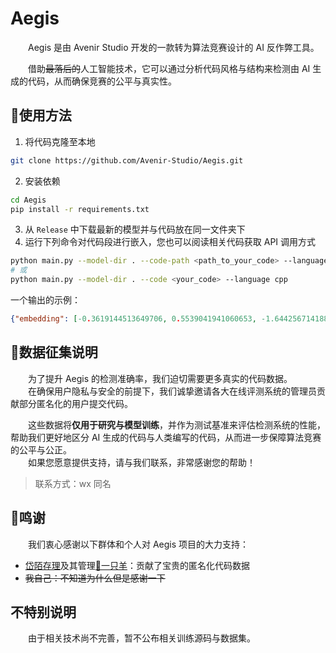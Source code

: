 # Aegis

　　Aegis 是由 Avenir Studio 开发的一款转为算法竞赛设计的 AI 反作弊工具。

　　借助~~最落后的~~人工智能技术，它可以通过分析代码风格与结构来检测由 AI 生成的代码，从而确保竞赛的公平与真实性。

## 🔧使用方法

1. 将代码克隆至本地
```bash
git clone https://github.com/Avenir-Studio/Aegis.git
```
2. 安装依赖
```bash
cd Aegis
pip install -r requirements.txt
```
3. 从 `Release` 中下载最新的模型并与代码放在同一文件夹下
4. 运行下列命令对代码段进行嵌入，您也可以阅读相关代码获取 API 调用方式
```bash
python main.py --model-dir . --code-path <path_to_your_code> --language cpp
# 或
python main.py --model-dir . --code <your_code> --language cpp
```
一个输出的示例：
```json
{"embedding": [-0.3619144513649706, 0.5539041941060653, -1.64425671418823, -2.0174328563023294, -1.5971340189414627, 2.631894778538537, -0.4901828708425119, -0.033205559589389685, -0.5449254210098781, -0.4489666944908583, 0.11924877956079799, -0.3613913578930702, 0.10817764416440818, -0.08092197064808064, -0.7665844890421634, 0.37930836276494806, 0.6760133702660227, 0.5933938106436206, -0.449933745791576, 2.407816350590633, 0.6306659701617587, -0.7147294826002678, -0.38825528931125364, -0.29859515661892533, -0.30956723209744863, 0.10482115617137314, -2.924246022844866e-15], "dimension": 27, "source": ".\\test.cpp", "language_hint": "cpp"}
```

## 📢数据征集说明

　　为了提升 Aegis 的检测准确率，我们迫切需要更多真实的代码数据。\
　　在确保用户隐私与安全的前提下，我们诚挚邀请各大在线评测系统的管理员贡献部分匿名化的用户提交代码。

　　这些数据将**仅用于研究与模型训练**，并作为测试基准来评估检测系统的性能，帮助我们更好地区分 AI 生成的代码与人类编写的代码，从而进一步保障算法竞赛的公平与公正。\
　　如果您愿意提供支持，请与我们联系，非常感谢您的帮助！

> 联系方式：wx 同名

## 🙏鸣谢

　　我们衷心感谢以下群体和个人对 Aegis 项目的大力支持：

- [岱陌存理](https://dtoj.team/)及其管理[🐑一只羊](没link)：贡献了宝贵的匿名化代码数据
- ~~我自己：不知道为什么但是感谢一下~~

## 不特别说明

　　由于相关技术尚不完善，暂不公布相关训练源码与数据集。
